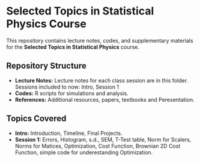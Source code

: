 # Selected Topics in Statistical Physics Course


This repository contains lecture notes, codes, and supplementary materials for the **Selected Topics in Statistical Physics** course. 

## Repository Structure
- **Lecture Notes:** Lecture notes for each class session are in this folder. Sessions included to now: Intro, Session 1
- **Codes:** R scripts for simulations and analysis.
- **References:**  Additional resources, papers, textbooks and Peresentation.

## Topics Covered
- **Intro:** Introduction, Timeline, Final Projects.
- **Session 1:** Errors, Histogram, s.d., SEM, T-Test table, Norm for Scalers, Norms for Matices, Optimization, Cost Function, Brownian 2D Cost Function, simple code for underestanding Optimization.
